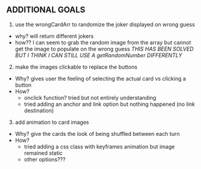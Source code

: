 ## ADDITIONAL GOALS 
1. use the wrongCardArr to randomize the joker displayed on wrong guess
  - why? will return different jokers 
  - how?? I can seem to grab the random image from the array but cannot get the image to populate on the wrong guess
*THIS HAS BEEN SOLVED BUT I THINK I CAN STILL USE A getRandomNumber DIFFERENTLY*

2. make the images clickable to replace the buttons
  - Why? gives user the feeling of selecting the actual card vs clicking a button
  - How? 
    * onclick function? tried but not entirely understanding
    * tried adding an anchor and link option but nothing happened (no link destination)

3. add animation to card images
  - Why? give the cards the look of being shuffled between each turn 
  - How? 
    * tried adding a css class with keyframes animation but image remained static
    * other options???




